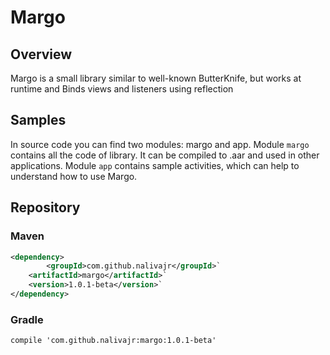 # Margo

## Overview
Margo is a small library similar to well-known ButterKnife, but works at runtime and Binds
views and listeners using reflection

## Samples
In source code you can find two modules: margo and app. Module `margo` contains all the code of library. It can be compiled to .aar and used in other applications. Module `app` contains sample activities, which can help to understand how to use Margo.

## Repository
### Maven

```XML
<dependency>
        <groupId>com.github.nalivajr</groupId>`
	<artifactId>margo</artifactId>`
	<version>1.0.1-beta</version>`
</dependency>
```

### Gradle
```Gradle
compile 'com.github.nalivajr:margo:1.0.1-beta'
```